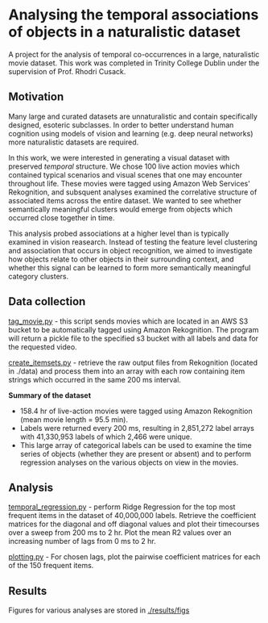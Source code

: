 # Analysing the temporal associations of objects in a naturalistic dataset

A project for the analysis of temporal co-occurrences in a large, naturalistic movie dataset. This work was completed in Trinity College Dublin under the supervision of Prof. Rhodri Cusack.

## Motivation
Many large and curated datasets are unnaturalistic and contain specifically designed, esoteric subclasses. In order to better understand human cognition using models of vision and learning (e.g. deep neural networks) more naturalistic datasets are required.

In this work, we were interested in generating a visual dataset with preserved *temporal* structure. We chose 100 live action movies which contained typical scenarios and visual scenes that one may encounter throughout life. These movies were tagged using Amazon Web Services' Rekognition, and subsquent analyses examined the correlative structure of associated items across the entire dataset. We wanted to see whether semantically meaningful clusters would emerge from objects which occurred close together in time.

This analysis probed associations at a higher level than is typically examined in vision reasearch. Instead of testing the feature level clustering and association that occurs in object recognition, we aimed to investigate how objects relate to other objects in their surrounding context, and whether this signal can be learned to form more semantically meaningful category clusters.

## Data collection

[tag_movie.py](https://github.com/ClionaOD/associations/blob/master/data-collection/tag_movies.py) - this script sends movies which are located in an AWS S3 bucket to be automatically tagged using Amazon Rekognition. The program will return a pickle file to the specified s3 bucket with all labels and data for the requested video.

[create_itemsets.py](https://github.com/ClionaOD/associations/blob/master/data-collection/create_itemsets.py) - retrieve the raw output files from Rekognition (located in ./data) and process them into an array with each row containing item strings which occurred in the same 200 ms interval. 

**Summary of the dataset**

* 158.4 hr of live-action movies were tagged using Amazon Rekognition (mean movie length = 95.5 min).
* Labels were returned every 200 ms, resulting in 2,851,272 label arrays with 41,330,953 labels of which 2,466 were unique.
* This large array of categorical labels can be used to examine the time series of objects (whether they are present or absent) and to perform regression analyses on the various objects on view in the movies.

## Analysis

[temporal_regression.py](https://github.com/ClionaOD/associations/blob/master/temporal_regression.py) - perform Ridge Regression for the top most frequent items in the dataset of 40,000,000 labels. Retrieve the coefficient matrices for the diagonal and off diagonal values and plot their timecourses over a sweep from 200 ms to 2 hr. Plot the mean R2 values over an increasing number of lags from 0 ms to 2 hr.

[plotting.py](https://github.com/ClionaOD/associations/blob/master/plotting.py) - For chosen lags, plot the pairwise coefficient matrices for each of the 150 frequent items. 

## Results
Figures for various analyses are stored in [./results/figs](https://github.com/ClionaOD/associations/tree/master/results/figs)

